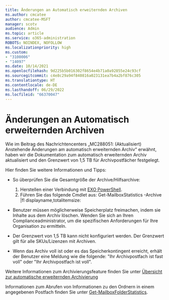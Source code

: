 ```yaml
---
title: Änderungen an Automatisch erweiternden Archiven
ms.author: cmcatee
author: cmcatee-MSFT
manager: scotv
audience: Admin
ms.topic: article
ms.service: o365-administration
ROBOTS: NOINDEX, NOFOLLOW
ms.localizationpriority: high
ms.custom:
- "3100006"
- "14097"
ms.date: 10/14/2021
ms.openlocfilehash: 9d225b5b016302f8654e4b71a0a92855e24c93cf
ms.sourcegitcommit: c4e8c29a94f840816a023131ea7b4a2bf876c305
ms.translationtype: HT
ms.contentlocale: de-DE
ms.lasthandoff: 06/29/2022
ms.locfileid: "66370047"
---
```

# <a name="changes-to-auto-expanding-archives"></a>Änderungen an Automatisch erweiternden Archiven

Wie im Beitrag des Nachrichtencenters „MC288051: (Aktualisiert) Anstehende Änderungen am automatisch erweiternden Archiv“ erwähnt, haben wir die Dokumentation zum automatisch erweiternden Archiv aktualisiert und den Grenzwert von 1,5 TB für Archivpostfächer festgelegt. 

Hier finden Sie weitere Informationen und Tipps:

- So überprüfen Sie die Gesamtgröße der Archive/Hilfsarchive:
    1. Herstellen einer Verbindung mit [EXO PowerShell](https://docs.microsoft.com/powershell/exchange/connect-to-exchange-online-powershell?view=exchange-ps&preserve-view=true).
    1. Führen Sie das folgende Cmdlet aus: Get-MailboxStatistics -Archive |fl displayname,totalitemsize:

- Benutzer müssen möglicherweise Speicherplatz freimachen, indem sie Inhalte aus dem Archiv löschen. Wenden Sie sich an Ihren Complianceadministrator, um die spezifischen Anforderungen für Ihre Organisation zu ermitteln.

- Der Grenzwert von 1,5 TB kann nicht konfiguriert werden. Der Grenzwert gilt für alle SKUs/Lizenzen mit Archiven. 

- Wenn das Archiv voll ist oder es das Speicherkontingent erreicht, erhält der Benutzer eine Meldung wie die folgende: "Ihr Archivpostfach ist fast voll" oder "Ihr Archivpostfach ist voll".

Weitere Informationen zum Archivierungsfeature finden Sie unter [Übersicht zur automatische erweiternden Archivierung ](https://docs.microsoft.com/microsoft-365/compliance/autoexpanding-archiving)

Informationen zum Abrufen von Informationen zu den Ordnern in einem angegebenen Postfach finden Sie unter [Get-MailboxFolderStatistics](https://docs.microsoft.com/powershell/module/exchange/get-mailboxfolderstatistics?view=exchange-ps&preserve-view=true).
